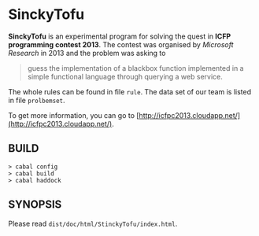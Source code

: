 # SinckyTofu 

**SinckyTofu** is an experimental program for solving the quest in **ICFP programming contest 2013**. The contest was organised by *Microsoft Research* in 2013 and the problem was asking to 

> guess the implementation of a blackbox function implemented in a simple functional language through querying a web service. 

The whole rules can be found in file `rule`. The data set of our team is listed in file `prolbemset`.

To get more information, you can go to [http://icfpc2013.cloudapp.net/](http://icfpc2013.cloudapp.net/).
  
## BUILD

    > cabal config
    > cabal build
    > cabal haddock

## SYNOPSIS

Please read `dist/doc/html/StinckyTofu/index.html`.